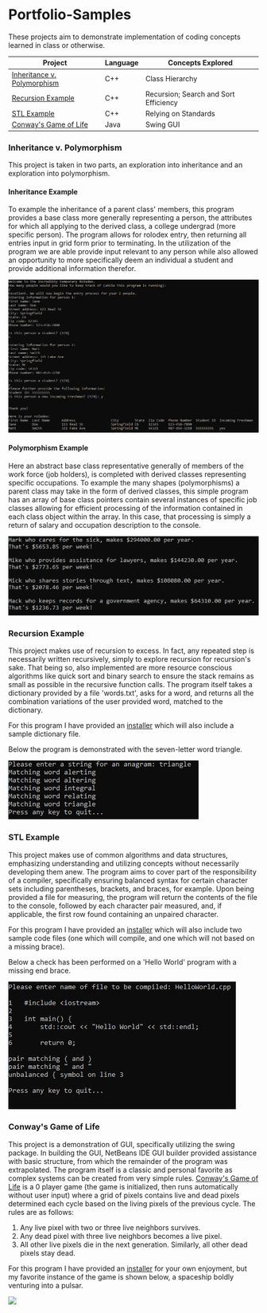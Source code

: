 # Portfolio-Samples
These projects aim to demonstrate implementation of coding concepts
learned in class or otherwise.

| Project | Language | Concepts Explored |
|---------|----------|---------|
| [Inheritance v. Polymorphism](#Inheritance-v.-Polymorphism) | C++ | Class Hierarchy |
| [Recursion Example](#Recursion-Example) | C++ | Recursion; Search and Sort Efficiency |
| [STL Example](#STL-Example) | C++ | Relying on Standards |
| [Conway's Game of Life](#Conways-Game-of-Life) | Java | Swing GUI |

### Inheritance v. Polymorphism
This project is taken in two parts, an exploration into inheritance and an exploration
into polymorphism.

#### Inheritance Example
To example the inheritance of a parent class' members, this program provides a 
base class more generally representing a person, the attributes for which all applying
to the derived class, a college undergrad (more specific person). The program allows for
rolodex entry, then returning all entries input in grid form prior to terminating. In the
utilization of the program we are able provide input relevant to any person while also
allowed an opportunity to more specifically deem an individual a student and provide
additional information therefor.

![](./Readme%20Contents/Media/Inheritance%20Example.png?raw=true "Temporary Rolodex Input and Output")

#### Polymorphism Example
Here an abstract base class representative generally of members of the work force 
(job holders), is completed with derived classes representing specific occupations. To
example the many shapes (polymorphisms) a parent class may take in the form of derived
classes, this simple program has an array of base class pointers contain several instances
of specific job classes allowing for efficient processing of the information contained in
each class object within the array. In this case, that processing is simply a return of
salary and occupation description to the console.

![](./Readme%20Contents/Media/Polymorphism%20Example.png?raw=true)

### Recursion Example
This project makes use of recursion to excess. In fact, any repeated step is necessarily
written recursively, simply to explore recursion for recursion's sake. That being so, also
implemented are more resource conscious algorithms like quick sort and binary search to
ensure the stack remains as small as possible in the recursive function calls. The program
itself takes a dictionary provided by a file 'words.txt', asks for a word, and returns all the
combination variations of the user provided word, matched to the dictionary.

For this program I have provided an
[installer](./Readme%20Contents/Installers/Recursion%20Example%20Installer.msi)
which will also include a sample dictionary file.

Below the program is demonstrated with the seven-letter word triangle.

![](./Readme%20Contents/Media/Recursion%20Example.png)

### STL Example
This project makes use of common algorithms and data structures, emphasizing understanding
and utilizing concepts without necessarily developing them anew. The program aims to cover 
part of the responsibility of a compiler, specifically ensuring balanced syntax for certain
character sets including parentheses, brackets, and braces, for example. Upon being provided
a file for measuring, the program will return the contents of the file to the console, followed
by each character pair measured, and, if applicable, the first row found containing an unpaired
character.

For this program I have provided an
[installer](./Readme%20Contents/Installers/STL%20Example%20Installer.msi)
which will also include two sample code files
(one which will compile, and one which will not based on a missing brace).

Below a check has been performed on a 'Hello World' program with a missing end brace.

![](./Readme%20Contents/Media/STL%20Example.png)

### Conway's Game of Life
This project is a demonstration of GUI, specifically utilizing the swing package. In building
the GUI, NetBeans IDE GUI builder provided assistance with basic structure, from which the
remainder of the program was extrapolated. The program itself is a classic and personal favorite
as complex systems can be created from very simple rules. [Conway's Game of Life](https://en.wikipedia.org/wiki/Conway%27s_Game_of_Life)
is a 0 player game (the game is initialized, then runs automatically without user input) where
a grid of pixels contains live and dead pixels determined each cycle based on the living pixels
of the previous cycle. The rules are as follows:
1. Any live pixel with two or three live neighbors survives.
2. Any dead pixel with three live neighbors becomes a live pixel.
3. All other live pixels die in the next generation. Similarly, all other dead pixels stay dead.

For this program I have provided an
[installer](./Readme%20Contents/Installers/Conway%27s%20Game%20of%20Life%20Installer.msi) for
your own enjoyment, but my favorite instance of the game is shown below, a spaceship boldly
venturing into a pulsar.

![](./Readme%20Contents/Media/Conway's%20Game%20of%20Life.gif)

